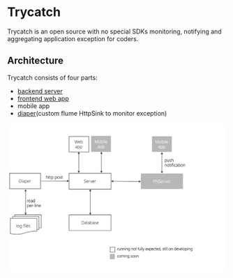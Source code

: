 # Trycatch
Trycatch is an open source with no special SDKs monitoring, notifying and aggregating application exception for coders.
## Architecture
Trycatch consists of four parts:

 - [backend server](https://github.com/danceyoung/trycatch-server)
 - [frontend web app](https://github.com/danceyoung/trycatch-intereactiveUIs)
 - mobile app
 - [diaper](https://github.com/danceyoung/trycatch-flumediaper)(custom flume HttpSink to monitor exception)
 
 ![architecture](https://github.com/danceyoung/trycatch/blob/master/resource/architecture.png?raw=true)
